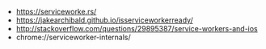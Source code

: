 - https://serviceworke.rs/
- https://jakearchibald.github.io/isserviceworkerready/
- http://stackoverflow.com/questions/29895387/service-workers-and-ios
- chrome://serviceworker-internals/